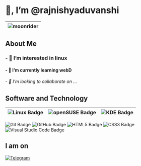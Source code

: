 # 👋, I’m @rajnishyaduvanshi
| ![moonrider](https://user-images.githubusercontent.com/79037117/172060166-a6b43518-37b3-4b8a-9cc6-8434c9d201ec.jpg) |
|:----:|

## About Me
### - 👀 I’m interested in linux
#### - 🌱 I’m currently learning webD
###### - 💞️ I’m looking to collaborate on ...


## Software and Technology 

|<img src="https://img.shields.io/badge/Linux-FCC624?logo=linux&logoColor=000&style=for-the-badge" alt="Linux Badge"> |<img src="https://img.shields.io/badge/openSUSE-73BA25?logo=opensuse&logoColor=fff&style=for-the-badge" alt="openSUSE Badge"> | ![KDE Badge](https://img.shields.io/badge/KDE-1D99F3?logo=kde&logoColor=fff&style=for-the-badge) |
|:--:|:--|:--|

![Git Badge](https://img.shields.io/badge/Git-F05032?logo=git&logoColor=fff&style=for-the-badge) <img src="https://img.shields.io/badge/GitHub-181717?logo=github&logoColor=fff&style=for-the-badge" alt="GitHub Badge"> <img src="https://img.shields.io/badge/HTML5-E34F26?logo=html5&logoColor=fff&style=for-the-badge" alt="HTML5 Badge"> <img src="https://img.shields.io/badge/CSS3-1572B6?logo=css3&logoColor=fff&style=for-the-badge" alt="CSS3 Badge"> ![Visual Studio Code Badge](https://img.shields.io/badge/Visual%20Studio%20Code-007ACC?logo=visualstudiocode&logoColor=fff&style=for-the-badge) 


## I am on
[![Telegram](https://img.shields.io/badge/TELEGRAM-26A5E4?style=for-the-badge&logo=telegram&logoColor=white)](https://telegram.me/rajnishyaduvanshi)
<!---
rajnishyaduvanshi/rajnishyaduvanshi is a ✨ special ✨ repository because its `README.md` (this file) appears on your GitHub profile.
You can click the Preview link to take a look at your changes.
--->

